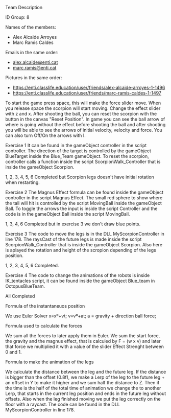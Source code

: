 Team Description

ID Group: 8

Names of the members: 
  - Alex Alcaide Arroyes 
  - Marc Ramis Caldes
  
Emails in the same order: 
  - alex.alcaide@enti.cat 
  - marc.ramis@enti.cat
  
Pictures in the same order: 
  - https://enti.classlife.education/user/friends/alex-alcaide-arroyes-1-1496 
  - https://enti.classlife.education/user/friends/marc-ramis-caldes-1-1497
  
To start the game press space, this will make the force slider move. When you release space the scorpion will start moving. Change the effect slider with z and x. After shooting the ball, you can reset the scorpion with the button in the canvas "Reset Position". In game you can see the ball arrow of where is going without the effect before shooting the ball and after shooting you will be able to see the arrows of initial velocity, velocity and force. You can also turn Off/On the arrows with I.

Exercise 1 
It can be found in the gameObject controller in the script controller.
The direction of the target is controlled by the gameObject BlueTarget inside the Blue_Team gameObject.
To reset the scorpion, controller calls a function inside the script ScorpionWalk_Controller that is inside the gameObject Scorpion.

1, 2, 3, 4, 5, 6 Completed but Scorpion legs doesn't have initial rotation when restarting.

Exercise 2
The Magnus Effect formula can be found inside the gameObject controller in the script Magnus Effect.
The small red sphere to show where the tall will hit is controlled by the script MovingBall inside the gameObject Ball.
To toggle the arrows the input is inside the script Controller and the code is in the gameObject Ball inside the script MovingBall.

1, 3, 4, 6 Completed but in exercise 3 we don't draw blue points.

Exercise 3
The code to move the legs is in the DLL MyScorpionController in line 178.
The raysCast of the future legs is made inside the script ScorpionWalk_Controller that is inside the gameObject Scorpion. Also here is aplayed the rotation and height of the scropion depending of the legs position.

1, 2, 3, 4, 5, 6 Completed.

Exercise 4
The code to change the animations of the robots is inside IK_tentacles script, it can be found inside the gameObject Blue_team in OctopusBlueTeam.

All Completed

Formula of the instantaneuos position

We use Euler Solver 
x=xº+vt;
v=vº+at;
a = gravity + direction ball force;

Formula used to calculate the forces

We sum all the forces to later apply them in Euler. We sum the start force, the gravity and the magnus effect, that is calculed by F = (w x v) and later that force we multiplied it with a value of the slider Effect Strenght between 0 and 1.


Formula to make the animation of the legs

We calculate the distance between the leg and the future leg. If the distance is bigger than the offset (0.8f), we make a Lerp of the leg to the future leg + an offset in Y to make it higher and we sum half the distance to Z. Then if the time is the half of the total time of animation we change the to another Lerp, that starts in the current leg position and ends in the future leg without offsets. Also when the leg finished moving we put the leg correctly on the floor with a raycast.
The code can be found in the DLL MyScorpionController in line 178.

